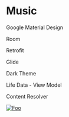 # Music
 
Google Material Design

Room

Retrofit

Glide

Dark Theme

Life Data - View Model

Content Resolver

[![Foo](https://play.google.com/intl/en_us/badges/static/images/badges/en_badge_web_generic.png)](https://play.google.com/store/apps/details?id=bzh.zelyon.music)


